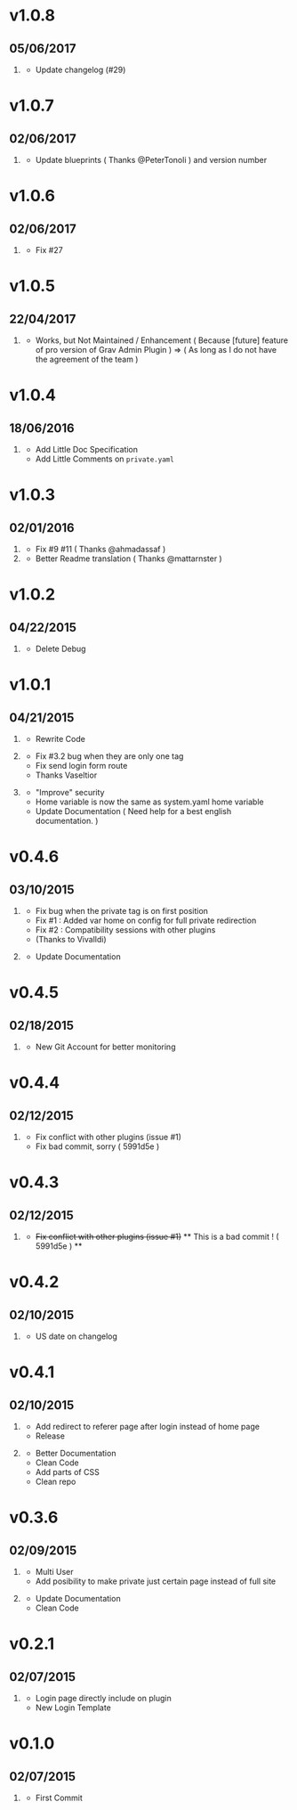 # v1.0.8
## 05/06/2017

1. [](#improved)
   * Update changelog (#29)
   
# v1.0.7
## 02/06/2017

1. [](#improved)
   * Update blueprints ( Thanks @PeterTonoli ) and version number

# v1.0.6
## 02/06/2017

1. [](#bugfix)
   * Fix #27

# v1.0.5
## 22/04/2017

1. [](#changes)
   * Works, but Not Maintained / Enhancement ( Because [future] feature of pro version of Grav Admin Plugin ) => ( As long as I do not have the agreement of the team )

# v1.0.4
## 18/06/2016

1. [](#improved)
   * Add Little Doc Specification
   * Add Little Comments on `private.yaml`

# v1.0.3
## 02/01/2016

1. [](#bugfix)
    * Fix #9 #11 ( Thanks @ahmadassaf )
2. [](#improved)
    * Better Readme translation ( Thanks @mattarnster )

# v1.0.2
## 04/22/2015

1. [](#bugfix)
    * Delete Debug

# v1.0.1
## 04/21/2015

1. [](#new)
    * Rewrite Code

2. [](#bugfix)
    * Fix #3.2 bug when they are only one tag
    * Fix send login form route
    * Thanks Vaseltior

3. [](#improved)
    * "Improve" security
    * Home variable is now the same as system.yaml home variable
    * Update Documentation ( Need help for a best english documentation. )

# v0.4.6
## 03/10/2015

1. [](#bugfix)
    * Fix bug when the private tag is on first position
    * Fix #1 : Added var home on config for full private redirection 
    * Fix #2 : Compatibility sessions with other plugins 
    * (Thanks to Vivalldi)

2. [](#improved)
    * Update Documentation
    
# v0.4.5
## 02/18/2015

1. [](#new)
    * New Git Account for better monitoring

# v0.4.4
## 02/12/2015

1. [](#bugfix)
    * Fix conflict with other plugins (issue #1)
    * Fix bad commit, sorry ( 5991d5e )

# v0.4.3
## 02/12/2015

1. [](#bugfix)
    * ~~Fix conflict with other plugins (issue #1)~~
    ** This is a bad commit ! (  5991d5e ) **

# v0.4.2
## 02/10/2015

1. [](#bugfix)
    * US date on changelog

# v0.4.1
## 02/10/2015

1. [](#new)
    * Add redirect to referer page after login instead of home page
    * Release

2. [](#improved)
    * Better Documentation
    * Clean Code
    * Add parts of CSS
    * Clean repo

# v0.3.6
## 02/09/2015

1. [](#new)
    * Multi User
    * Add posibility to make private just certain page instead of full site

2. [](#improved)
    * Update Documentation
    * Clean Code


# v0.2.1
## 02/07/2015

1. [](#new)
    * Login page directly include on plugin
    * New Login Template

# v0.1.0
## 02/07/2015

1. [](#new)
    * First Commit
